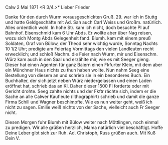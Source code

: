  Calw 2 Mai 1871
 <R 3/4.>*
Lieber Frieder

Danke für den durch Wurm vorausgeschickten Gruß. 29. war ich in Stuttg und hatte Geldgeschäfte mit Ad. Sah auch Carl Weiss und Großm. natürlich. Alles ordentlich wohl. In hohe Str. kam ich nicht, doch besuchte Pl auf Bahnhof. Eisenschmid kam 6 Uhr Abds. Er wollte aber über Nag reisen, wozu sich Montg Abds Gelegenheit fand. Blumh. kam mit einem preuß Soldaten, Graf von Bülow, der Theod sehr wichtig wurde, Sonntag Nachts 10 1/2 Uhr; predigte am Feiertag Vormittags den vielen Landleuten recht erwecklich; und schloß Nachm. die Feier nach Wurm, mir und Eisenschm. Würz kam auch in den Saal und erzählte mir, wie es mit Seeger gieng. Dieser hat einen Agenten für ganz Baiern einen Fkfurter Klein, mit dem aber ein Münchner Haus nichts zu thun haben wollte. Nun nahm Seeg eine Bestellung von diesem an und schrieb sie in ein besonderes Buch. Ein Buchhalter, der sich jetzt neben Würz niedergelassen und einen Laden eröffnet hat, schrieb das an Kl. Daher dieser 1500 Fl forderte oder mit Gericht drohte. Seeg zahlte nichts und der Fkftr rächte sich, indem er die Sache an alle Calwer Kaufleute (lithographirt) schrieb und damit die ganze Firma Schill und Wagner beschimpfte. Wie es nun weiter geht, weiß ich nicht zu sagen. Emilie weiß nichts von der Sache, vielleicht auch Fr Seeger nicht.

Diesen Morgen fuhr Blumh mit Bülow weiter nach Möttlingen, noch einmal zu predigen. Wir alle grüßen herzlich, Mama natürlich viel beschäftigt. Hoffe Deine Leber gibt sich zur Ruh. Ad. Christoph, Russ grüßen auch. 
 Mit Kuß Dein V.
